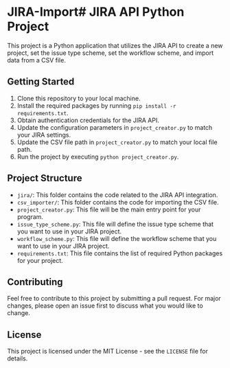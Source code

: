 # JIRA-Import# JIRA API Python Project

This project is a Python application that utilizes the JIRA API to create a new project, set the issue type scheme, set the workflow scheme, and import data from a CSV file.

## Getting Started

1. Clone this repository to your local machine.
2. Install the required packages by running `pip install -r requirements.txt`.
3. Obtain authentication credentials for the JIRA API.
4. Update the configuration parameters in `project_creator.py` to match your JIRA settings.
5. Update the CSV file path in `project_creator.py` to match your local file path.
6. Run the project by executing `python project_creator.py`.

## Project Structure

- `jira/`: This folder contains the code related to the JIRA API integration.
- `csv_importer/`: This folder contains the code for importing the CSV file.
- `project_creator.py`: This file will be the main entry point for your program.
- `issue_type_scheme.py`: This file will define the issue type scheme that you want to use in your JIRA project.
- `workflow_scheme.py`: This file will define the workflow scheme that you want to use in your JIRA project.
- `requirements.txt`: This file contains the list of required Python packages for your project.

## Contributing

Feel free to contribute to this project by submitting a pull request. For major changes, please open an issue first to discuss what you would like to change.

## License

This project is licensed under the MIT License - see the `LICENSE` file for details.
